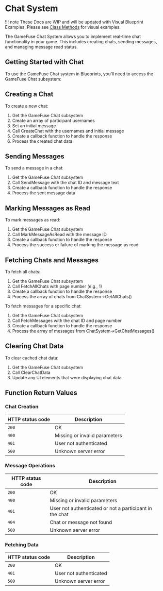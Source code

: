 # Chat System

!!! note
    These Docs are WIP and will be updated with Visual Blueprint Examples. Please see [Class Methods](class%20methods.md) for visual examples.

The GameFuse Chat System allows you to implement real-time chat functionality in your game. This includes creating chats, sending messages, and managing message read status.

## Getting Started with Chat

To use the GameFuse Chat system in Blueprints, you'll need to access the GameFuse Chat subsystem:


<!--<iframe src="https://blueprintue.com/render/your-blueprint-id/" width="800" height="600" frameborder="0" allowfullscreen></iframe>

[Copy Code](https://blueprintue.com/blueprint/your-blueprint-id/) -->

## Creating a Chat

To create a new chat:

1. Get the GameFuse Chat subsystem
2. Create an array of participant usernames
3. Set an initial message
4. Call CreateChat with the usernames and initial message
5. Create a callback function to handle the response
6. Process the created chat data

## Sending Messages

To send a message in a chat:

1. Get the GameFuse Chat subsystem
2. Call SendMessage with the chat ID and message text
3. Create a callback function to handle the response
4. Process the sent message data

## Marking Messages as Read

To mark messages as read:

1. Get the GameFuse Chat subsystem
2. Call MarkMessageAsRead with the message ID
3. Create a callback function to handle the response
4. Process the success or failure of marking the message as read

## Fetching Chats and Messages

To fetch all chats:

1. Get the GameFuse Chat subsystem
2. Call FetchAllChats with page number (e.g., 1)
3. Create a callback function to handle the response
4. Process the array of chats from ChatSystem->GetAllChats()

To fetch messages for a specific chat:

1. Get the GameFuse Chat subsystem
2. Call FetchMessages with the chat ID and page number
3. Create a callback function to handle the response
4. Process the array of messages from ChatSystem->GetChatMessages()

## Clearing Chat Data

To clear cached chat data:

1. Get the GameFuse Chat subsystem
2. Call ClearChatData
3. Update any UI elements that were displaying chat data

## Function Return Values

### Chat Creation

| HTTP status code | Description |
|------------------|-------------|
| `200`            | OK |
| `400`            | Missing or invalid parameters |
| `401`            | User not authenticated |
| `500`            | Unknown server error |

### Message Operations

| HTTP status code | Description |
|------------------|-------------|
| `200`            | OK |
| `400`            | Missing or invalid parameters |
| `401`            | User not authenticated or not a participant in the chat |
| `404`            | Chat or message not found |
| `500`            | Unknown server error |

### Fetching Data

| HTTP status code | Description |
|------------------|-------------|
| `200`            | OK |
| `401`            | User not authenticated |
| `500`            | Unknown server error | 